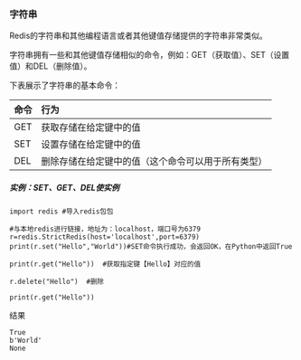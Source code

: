 ### 字符串

Redis的字符串和其他编程语言或者其他键值存储提供的字符串非常类似。

字符串拥有一些和其他键值存储相似的命令，例如：GET（获取值）、SET（设置值）和DEL（删除值）。

下表展示了字符串的基本命令：

| 命令 | 行为 |
| :--- | :--- |
| GET | 获取存储在给定键中的值 |
| SET | 设置存储在给定键中的值 |
| DEL | 删除存储在给定键中的值（这个命令可以用于所有类型） |

##### 实例：SET、GET、DEL使实例

```
import redis #导入redis包包

#与本地redis进行链接，地址为：localhost，端口号为6379
r=redis.StrictRedis(host='localhost',port=6379)
print(r.set("Hello","World"))#SET命令执行成功，会返回OK，在Python中返回True

print(r.get("Hello"))  #获取指定键【Hello】对应的值

r.delete("Hello")  #删除

print(r.get("Hello"))
```

结果

```
True
b'World'
None
```



